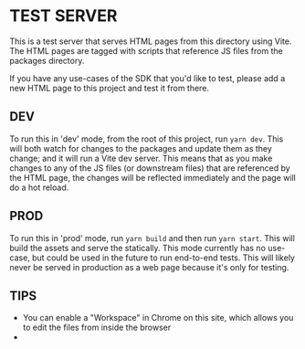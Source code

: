 # TEST SERVER

This is a test server that serves HTML pages from this directory using Vite. The HTML pages are tagged with scripts that reference JS files from the packages directory.

If you have any use-cases of the SDK that you'd like to test, please add a new HTML page to this project and test it from there.

## DEV

To run this in 'dev' mode, from the root of this project, run `yarn dev`. This will both watch for changes to the packages and update them as they change; and it will run a Vite dev server. This means that as you make changes to any of the JS files (or downstream files) that are referenced by the HTML page, the changes will be reflected immediately and the page will do a hot reload.

## PROD

To run this in 'prod' mode, run `yarn build` and then run `yarn start`. This will build the assets and serve the statically. This mode currently has no use-case, but could be used in the future to run end-to-end tests. This will likely never be served in production as a web page because it's only for testing.

## TIPS
* You can enable a "Workspace" in Chrome on this site, which allows you to edit the files from inside the browser
* 